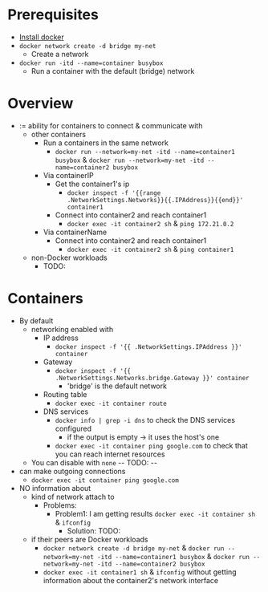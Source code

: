 # Prerequisites
* [Install docker]()
* `docker network create -d bridge my-net`
  * Create a network
* `docker run -itd --name=container busybox`
  * Run a container with the default (bridge) network 

# Overview
* := ability for containers to connect & communicate with
  * other containers
    * Run a containers in the same network
      * `docker run --network=my-net -itd --name=container1 busybox` & `docker run --network=my-net -itd --name=container2 busybox`
    * Via containerIP
      * Get the container1's ip
        * `docker inspect -f '{{range .NetworkSettings.Networks}}{{.IPAddress}}{{end}}' container1` 
      * Connect into container2 and reach container1
        * `docker exec -it container2 sh` & `ping 172.21.0.2`
    * Via containerName
      * Connect into container2 and reach container1
        * `docker exec -it container2 sh` & `ping container1`
  * non-Docker workloads
    * TODO:

# Containers
* By default
  * networking enabled with
    * IP address
      * `docker inspect -f '{{ .NetworkSettings.IPAddress }}' container` 
    * Gateway
      * `docker inspect -f '{{ .NetworkSettings.Networks.bridge.Gateway }}' container`
        * 'bridge' is the default network
    * Routing table
      * `docker exec -it container route`
    * DNS services
      * `docker info | grep -i dns` to check the DNS services configured
        * if the output is empty -> it uses the host's one
      * `docker exec -it container ping google.com` to check that you can reach internet resources
  * You can disable with `none` -- TODO: --
* can make outgoing connections
  * `docker exec -it container ping google.com`
* NO information about
  * kind of network attach to
    * Problems:
      * Problem1: I am getting results `docker exec -it container sh` & `ifconfig`
        * Solution: TODO:
  * if their peers are Docker workloads
    * `docker network create -d bridge my-net` & `docker run --network=my-net -itd --name=container1 busybox` & `docker run --network=my-net -itd --name=container2 busybox`
    * `docker exec -it container1 sh` & `ifconfig` without getting information about the container2's network interface


